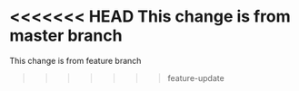 <<<<<<< HEAD
This change is from master branch
=======
This change is from feature branch
>>>>>>> feature-update


